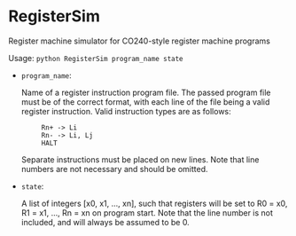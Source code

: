 # RegisterSim
Register machine simulator for CO240-style register machine programs

Usage: `python RegisterSim program_name state`

* `program_name`:
   
    Name of a register instruction program file.
    The passed program file must be of the correct format, with
    each line of the file being a valid register instruction. Valid
    instruction types are as follows:
    
           Rn+ -> Li
           Rn- -> Li, Lj
           HALT
         
    Separate instructions must be placed on new lines. Note that line 
    numbers are not necessary and should be omitted.
        
* `state`:
    
    A list of integers [x0, x1, ..., xn], such that registers will be
    set to R0 = x0, R1 = x1, ..., Rn = xn on program start.
    Note that the line number is not included, and will always be
    assumed to be 0.
